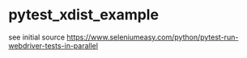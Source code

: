 # pytest_xdist_example

see initial source
https://www.seleniumeasy.com/python/pytest-run-webdriver-tests-in-parallel